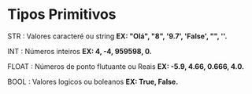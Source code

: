 # Tipos Primitivos

STR : Valores caracteré ou string **EX: "Olá", "8", '9.7', 'False', "", ''.**

INT : Números inteiros **EX: 4, -4, 959598, 0.**

FLOAT : Números de ponto flutuante ou Reais **EX: -5.9, 4.66, 0.666, 4.0.**

BOOL : Valores logicos ou boleanos **EX: True, False.**
